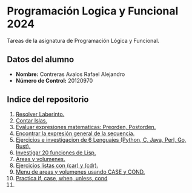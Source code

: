 # Programación Logica y Funcional 2024
Tareas de la asignatura de Programación Lógica y Funcional.

## Datos del alumno
- **Nombre:** Contreras Avalos Rafael Alejandro
- **Número de Control:** 20120970

## Indice del repositorio

1. [Resolver Laberinto.](./01-Resolver_Laberinto//README.md)
2. [Contar Islas.](./02-Contar_Islas//README.md)
3. [Evaluar expresiones matematicas: Preorden, Postorden.](./03-Expresiones_Matematicas_(Preorden,Postorden)/README.md)
4. [Encontrar la expresión general de la secuencia.](./04-Expresion_general_de_secuencias//README.md)
5. [Ejercicios e investigacion de 6 Lenguajes (Python, C, Java, Perl, Go, Rust).](./05-Ejercicios_6_Lenguajes(Python,C,Java,Perl,Go,Rust)//README.md)
6. [Investigar 20 funciones de Lisp.](./06_Funciones_De_Lisp//README.md)
7. [Areas y volumenes.](./07-Calcular_Areas_Y_Volumenes//README.md)
8. [Ejercicios listas con (car) y (cdr). ](./08-Ejercicios_Con_CAR_CDR//README.md)
9. [Menu de areas y volumenes usando CASE y COND. ](./09-Menu_areas_figuras//README.md)
10. [Practica if, case, when, unless, cond ](./10-Practica_if_case_when_unless_cond//README.md)
11. 